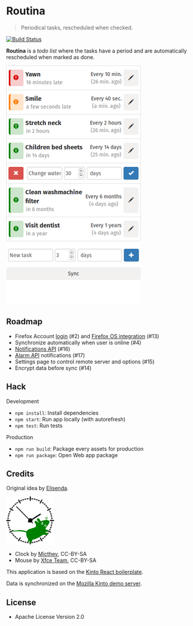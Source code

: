 # Routina

> Periodical tasks, rescheduled when checked.

[![Build Status](https://travis-ci.org/leplatrem/Routina.svg?branch=master)](https://travis-ci.org/leplatrem/Routina)

**Routina** is a *todo list* where the tasks have a period and are
automatically rescheduled when marked as done.

![screenshot](screenshots/screenshot-1.png)

## Roadmap

* Firefox Account [login](https://github.com/Kinto/kinto-react-boilerplate/pull/16) (#2) and [Firefox OS integration](https://developer.mozilla.org/en-US/docs/Firefox-Accounts-on-FirefoxOS) (#13)
* Synchronize automatically when user is online (#4)
* [Notifications API](https://developer.mozilla.org/en-US/docs/Web/API/Notifications_API) (#16)
* [Alarm API](https://developer.mozilla.org/en-US/docs/Web/API/Alarm_API) notifications (#17)
* Settings page to control remote server and options (#15)
* Encrypt data before sync (#14)

## Hack

Development

* ``npm install``: Install dependencies
* ``npm start``: Run app locally (with autorefresh)
* ``npm test``: Run tests

Production

* ``npm run build``: Package every assets for production
* ``npm run package``: Open Web app package

## Credits

Original idea by [Elisenda](http://github.com/elisenda/).

![icon](icons/icon128x128.png)
* Clock by [Micthev](https://commons.wikimedia.org/wiki/File:Clock_02-30.svg), CC-BY-SA
* Mouse by [Xfce Team](https://commons.wikimedia.org/wiki/File:Xfce_logo-footprint.svg), CC-BY-SA

This application is based on the [Kinto React boilerplate](https://github.com/Kinto/kinto-react-boilerplate).

Data is synchronized on the [Mozilla Kinto demo server](http://kinto.readthedocs.org).

## License

* Apache License Version 2.0
